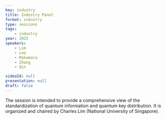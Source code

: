 ```yaml
---
key: industry
title: Industry Panel
format: industry
type: sessions
tags:
    - industry
year: 2025
speakers:
    - Lim
    - Lee
    - Makamara
    - Zhang
    - Qin

videoId: null
presentation: null
draft: false
---
```


The session is intended to provide a comprehensive view of the standardization of quantum information and quantum key distribution. It is organized and chaired by Charles Lim (National University of Singapore).